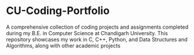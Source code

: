 # CU-Coding-Portfolio
A comprehensive collection of coding projects and assignments completed during my B.E. in Computer Science at Chandigarh University. This repository showcases my work in C, C++, Python, and Data Structures and Algorithms, along with other academic projects
